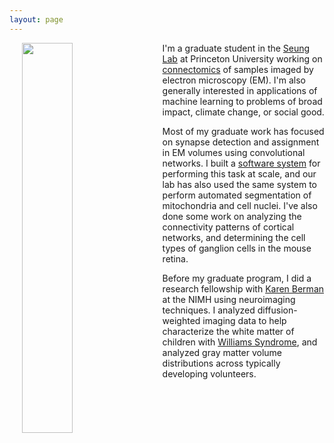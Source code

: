 ```yaml
---
layout: page
---
```


<img style="padding: 0 20px;" align="left" src="assets/picture.jpg" width="40%">

I'm a graduate student in the [Seung Lab](https://www.seunglab.org) at Princeton University working on [connectomics](https://en.wikipedia.org/wiki/Connectome) of samples imaged by electron microscopy (EM). I'm also generally interested in applications of machine learning to problems of broad impact, climate change, or social good.

Most of my graduate work has focused on synapse detection and assignment in EM volumes using convolutional networks. I built a [software system](https://github.com/nicholasturner1/Synaptor) for performing this task at scale, and our lab has also used the same system to perform automated segmentation of mitochondria and cell nuclei. I've also done some work on analyzing the connectivity patterns of cortical networks, and determining the cell types of ganglion cells in the mouse retina.

Before my graduate program, I did a research fellowship with [Karen Berman](https://irp.nih.gov/pi/karen-berman) at the NIMH using neuroimaging techniques. I analyzed diffusion-weighted imaging data to help characterize the white matter of children with [Williams Syndrome](https://en.wikipedia.org/wiki/Williams_syndrome), and analyzed gray matter volume distributions across typically developing volunteers.

